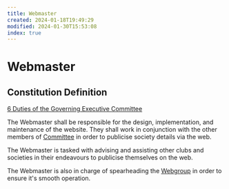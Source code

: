 ```yaml
---
title: Webmaster
created: 2024-01-18T19:49:29
modified: 2024-01-30T15:53:08
index: true
---
```


# Webmaster

## Constitution Definition

[6 Duties of the Governing Executive Committee](../../documents/Constitution.md#6%20Duties%20of%20the%20Governing%20Executive%20Committee)

The Webmaster shall be responsible for the design, implementation, and maintenance of the website. They shall work in conjunction with the other members of [Committee](../Committee.md) in order to publicise society details via the web.

The Webmaster is tasked with advising and assisting other clubs and societies in their endeavours to publicise themselves on the web.

The Webmaster is also in charge of spearheading the [Webgroup](../../webgroup/Webgroup.md) in order to ensure it's smooth operation.
